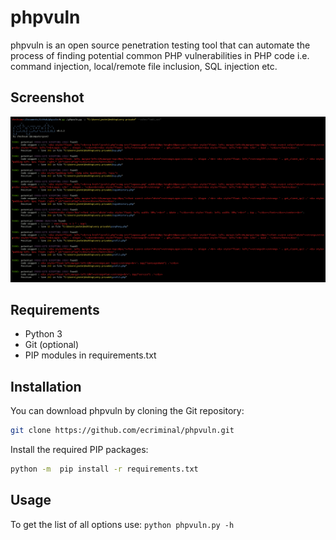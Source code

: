 # phpvuln

phpvuln is an open source penetration testing tool that can automate the process of finding potential common PHP vulnerabilities in PHP code i.e. command injection, local/remote file inclusion, SQL injection etc.

## Screenshot

![Screenshot](images/screenshot1.png)

## Requirements

* Python 3
* Git (optional)
* PIP modules in requirements.txt

## Installation

You can download phpvuln by cloning the Git repository:

```bash
git clone https://github.com/ecriminal/phpvuln.git
```

Install the required PIP packages:

```bash
python -m  pip install -r requirements.txt
```

## Usage

To get the list of all options use:
 `python phpvuln.py -h`
